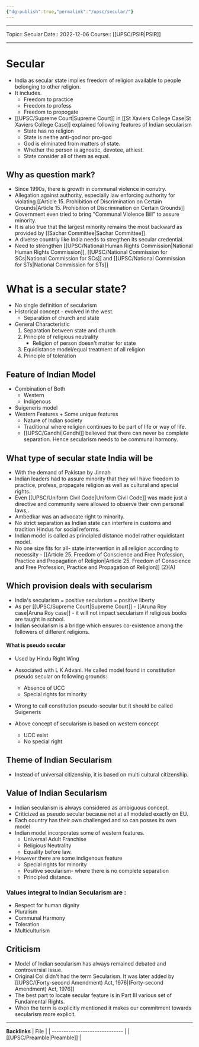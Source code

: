 ```yaml
---
{"dg-publish":true,"permalink":"/upsc/secular/"}
---
```


----
Topic:: Secular
Date:: 2022-12-06
Course:: [[UPSC/PSIR\|PSIR]] 

----
# Secular

- India as secular state implies freedom of religion available to people belonging to other religion. 
- It includes. 
	- Freedom to practice
	- Freedom to profess 
	- Freedom to propogate
- [[UPSC/Supreme Court\|Supreme Court]] in [[St Xaviers College Case\|St Xaviers College Case]] explained following features of Indian secularism 
	- State has no religion 
	- State is neithe anti-god nor pro-god
	- God is eliminated from matters of state. 
	- Whether the person is agnostic, devotee, athiest. 
	- State consider all of them as equal. 

## Why as question mark? 
- Since 1990s, there is growth in communal violence in conutry.
-  Allegation against authority, especially law enforcing authority for violating [[Article 15. Prohibition of Discrimination on Certain Grounds\|Article 15. Prohibition of Discrimination on Certain Grounds]]
- Government even tried to bring "Communal Violence Bill" to assure minority.  
- It is also true that the largest minority remains the most backward as provided by [[Sachar Committee\|Sachar Committee]]
- A diverse countrly like India needs to stregthen its secular credential. 
- Need to strengthen [[UPSC/National Human Rights Commission\|National Human Rights Commission]], [[UPSC/National Commission for SCs\|National Commission for SCs]] and [[UPSC/National Commission for STs\|National Commission for STs]]


# What is a secular state?
- No single definition of secularism 
- Historical concept - evolved in the west. 
	- Separation of church and state
- General Characteristic
	1. Separation between state and church 
	2. Principle of religious neutrality 
		- Religion of person doesn't matter for state 
	3. Equidistance model/equal treatment of all religion 
	4. Principle of toleration 

## Feature of Indian Model 
- Combination of Both
	- Western
	- Indigenous 
- Suigeneris model
- Western Features + Some unique features 
	- Nature of Indian society 
	- Traditional where religion continues to be part of life or way of life. 
	- [[UPSC/Gandhi\|Gandhi]] believed that there can never be complete separation. Hence secularism needs to be communal harmony. 

## What type of secular state India will be 
- With the demand of Pakistan by Jinnah
- Indian leaders had to assure minority that they will have freedom to practice, profess, propagate religion as well as cultural and special rights.
- Even [[UPSC/Uniform Civil Code\|Uniform Civil Code]] was made just a directive and community were allowed to observe their own personal laws,. 
- Ambedkar was an advocate right to minority. 
- No strict separation as Indian state can interfere in customs and tradition Hindus for social reforms. 
- Indian model is called as principled  distance model rather equidistant model. 
- No one size fits for all- state intervention in all religion according to necessity - [[Article 25. Freedom of Conscience and Free Profession, Practice and Propagation of Religion\|Article 25. Freedom of Conscience and Free Profession, Practice and Propagation of Religion]] (2)(A)


## Which provision deals with secularism 
- India's secularism = positive secularism = positive liberty 
- As per [[UPSC/Supreme Court\|Supreme Court]] - [[Aruna Roy case\|Aruna Roy case]] - it will not impact secularism if religious books are taught in school. 
- Indian secularism is a bridge which ensures co-existence among the followers of different religions. 

#### What is pseudo secular
- Used by Hindu Right Wing
- Associated with L K Advani. He called model found in constitution pseudo secular on following grounds: 
	- Absence of UCC 
	- Special rights for minority

- Wrong to call constitution pseudo-secular but it should be called Suigeneris
- Above concept of secularism is based on western concept 
	- UCC exist 
	- No special right 

## Theme of Indian Secularism 
- Instead of universal citizenship, it is based on multi cultural citizenship. 

## Value of Indian Secularism 
- Indian secularism is always considered as ambiguous concept. 
- Criticized as pseudo secular  because not at all modeled exactly on EU. 
- Each country has their own challenged and so can posses its own model
- Indian model incorporates some of western features. 
	- Universal Adult Franchise 
	- Religious Neutrality 
	- Equality before law. 
- However there are some indigenous feature 
	- Special rights for minority 
	- Positive secularism- where there is no complete separation 
	- Principled distance. 
### Values integral to Indian Secularism are : 
- Respect for human dignity 
- Pluralism 
- Communal Harmony 
- Toleration 
- Multiculturism

## Criticism 
- Model of Indian secularism has always remained debated and controversial issue. 
- Original CoI didn't had the term Secularism. It was later added by [[UPSC/(Forty-second Amendment) Act, 1976\|(Forty-second Amendment) Act, 1976]]
- The best part to locate secular feature is in Part III various set of  Fundamental Rights. 
- When the term is explicitly mentioned it makes our commitment towards secularism more explicit.
















---
**Backlinks**
| File                           |
| ------------------------------ |
| [[UPSC/Preamble\|Preamble]] |

